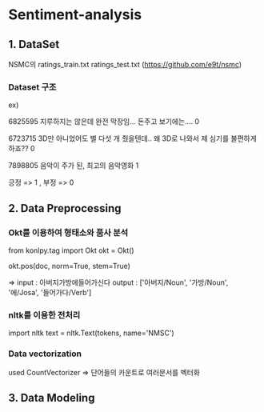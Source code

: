 # Sentiment-analysis

## 1. DataSet 

NSMC의 ratings_train.txt ratings_test.txt (https://github.com/e9t/nsmc)

### Dataset 구조
ex)

6825595	지루하지는 않은데 완전 막장임... 돈주고 보기에는....	0

6723715	3D만 아니었어도 별 다섯 개 줬을텐데.. 왜 3D로 나와서 제 심기를 불편하게 하죠??	0

7898805	음악이 주가 된, 최고의 음악영화	1

긍정 => 1 , 부정 => 0

## 2. Data Preprocessing

### Okt를 이용하여 형태소와 품사 분석

from konlpy.tag import Okt 
okt = Okt()

okt.pos(doc, norm=True, stem=True)

=> input : 아버지가방에들어가신다
   output : ['아버지/Noun', '가방/Noun', '에/Josa', '들어가다/Verb']
   
### nltk를 이용한 전처리

import nltk
text = nltk.Text(tokens, name='NMSC')

### Data vectorization

used CountVectorizer
=> 단어들의 카운트로 여러문서를 벡터화

## 3. Data Modeling
